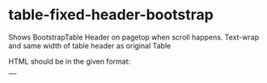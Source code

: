 # table-fixed-header-bootstrap
Shows BootstrapTable Header on pagetop when scroll happens. Text-wrap and same width of table header as original Table

HTML should be in the given format:

<html>
<body>
  <div class='container'>
    <div class='row'>
      <table class='table table-bordered psb-fixed-table'>
        <thead>
          <th></th>
        </thead>
        <tbody>
        </tbody>
    </div>
  </div>
</body>
</html>
